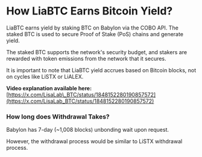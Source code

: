 # How LiaBTC Earns Bitcoin Yield?

LiaBTC earns yield by staking BTC on Babylon via the COBO API. The staked BTC is used to secure Proof of Stake (PoS) chains and generate yield.

The staked BTC supports the network's security budget, and stakers are rewarded with token emissions from the network that it secures.

It is important to note that LiaBTC yield accrues based on Bitcoin blocks, not on cycles like LiSTX or LiALEX.&#x20;

**Video explanation available here:** [https://x.com/LisaLab\_BTC/status/1848152280190857572](https://x.com/LisaLab_BTC/status/1848152280190857572)

### How long does Withdrawal Takes?

Babylon has 7-day (\~1,008 blocks) unbonding wait upon request.

However, the withdrawal process would be similar to LiSTX withdrawal process.
